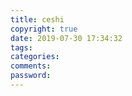 ```yaml
---
title: ceshi
copyright: true
date: 2019-07-30 17:34:32
tags:
categories:
comments:
password:
---
```

